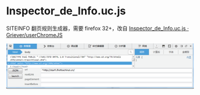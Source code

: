 # Inspector_de_Info.uc.js

SITEINFO 翻页规则生成器，需要 firefox 32+，改自 [Inspector_de_Info.uc.js · Griever/userChromeJS](https://github.com/Griever/userChromeJS/blob/master/Inspector_de_Info.uc.js)

![Inspector_de_Info.png](Inspector_de_Info.png)